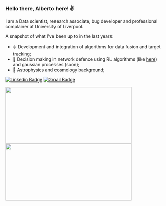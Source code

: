### Hello there, Alberto here! ✌️

I am a Data scientist, research associate, bug developer and professional complainer at University of Liverpool.

A snapshot of what I've been up to in the last years:
- ✈️ Development and integration of algorithms for data fusion and target tracking;
- 🤖 Decision making in network defence using RL algorithms (like [here](https://github.com/A-acuto/RLYawningTitan)) and gaussian processes (soon);  
- 🌌 Astrophysics and cosmology background; 

[![Linkedin Badge](https://img.shields.io/badge/-albeacu-0077B5?style=for-the-badge&logo=linkedin&logoColor=white&link=https://www.linkedin.com/in/albeacu/)](https://www.linkedin.com/in/albeacu/)
[![Gmail Badge](https://img.shields.io/badge/-a.acuto@liverpool.ac.uk-c14438?style=flat-square&logo=Gmail&logoColor=white&link=mailto:a.acuto@liverpool.ac.uk)](mailto:a.acuto@liverpool.ac.uk)

<div>
<img height="180em" width="400em" src="https://github-readme-stats.vercel.app/api/top-langs/?username=A-acuto&show_icons=true&hide_border=false&theme=react&layout=compact&langs_count=4" />
<img height="180em" width="400em" src="https://github-readme-stats.vercel.app/api?username=A-acuto&show_icons=true&hide_border=false&theme=react" />
</div>
